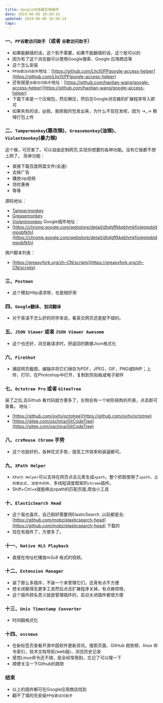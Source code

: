 ```yaml
---
title: Google浏览器实用插件
date: 2019-06-06 10:50:14
updated: 2019-06-06 10:50:14
tags:
---
```


### 一、`PP谷歌访问助手`（或者 `谷歌访问助手`）
+ 如果能翻墙的话，这个到不需要，如果不能翻墙的话，这个挺可以的 
+ 因为有了这个浏览器可以使用Google搜索、Google 应用商店等
+ 这个怎么安装
+ `PP谷歌访问助手`地址：[https://github.com/Lhcfl/PPgoogle-access-helper](https://github.com/Lhcfl/PPgoogle-access-helper)
+ 还有就是`谷歌访问助手`地址：[https://github.com/haotian-wang/google-access-helper](https://github.com/haotian-wang/google-access-helper)
+ 下载下来是一个压缩包，然后解压，然后在Google浏览器的扩展程序导入即可
+ 如果失败的话，@我，我把我的包发出来，为什么不现在发呢，因为 →_→ 赖得打包上传

### 二、`Tampermonkey`(篡改猴)、`Greasemonkey`(油猴)、`Violentmonkey`(暴力猴)
这个猴，可厉害了。可以自由定制网页,实现你想要的各种功能。没有它我都不想上网了。
简单功能：
+ 直接下载百度网盘文件(全速)
+ 去掉广告
+ 播放vip视频
+ 领优惠券
+ 等等

源码地址：
+ [Tampermonkey](https://github.com/Tampermonkey/tampermonkey)
+ [Greasemonkey](https://github.com/greasemonkey/greasemonkey)
+ [Violentmonkey](https://github.com/violentmonkey/violentmonkey)
Google插件地址：
+ [https://chrome.google.com/webstore/detail/dhdgffkkebhmkfjojejmpbldmpobfkfo](https://chrome.google.com/webstore/detail/dhdgffkkebhmkfjojejmpbldmpobfkfo)

用户脚本列表：
+ [https://greasyfork.org/zh-CN/scripts](https://greasyfork.org/zh-CN/scripts)

### 三、`Postman`
+ 这个模拟Http请求呀，也是贼好用

### 四、`Google翻译`、`划词翻译`
+ 对于英语不怎么好的同学来说，看英文网页还是挺不错的。

### 五、`JSON Viewer` 或者 `JSON Viewer Awesome`
+ 这个也还好，浏览器请求时，把返回的数据Json格式化

### 六、`FireShot`
+ 捕捉网页截图，编辑并将它们保存为PDF，JPEG，GIF，PNG或BMP；上传，打印，在Photoshop中打开，复制到剪贴板或电子邮件

### 七、`Octotree Pro` 或者 `GiteeTree`
装了之后,去Github 看代码就方便多了，左侧会有一个树形结构的列表，点击即可查看。
地址：
+ [https://github.com/ovity/octotree](https://github.com/ovity/octotree)
+ [https://gitee.com/oschina/GitCodeTree](https://gitee.com/oschina/GitCodeTree)

### 八、`crxMouse Chrome` 手势
+ 这个也挺好的，各种花式手势，提高工作效率和装逼都可。

### 九、`XPath Helper`
+ `XPath Helper`可以支持在网页点击元素生成`xpath`，整个抓取使用了`xpath`、`正则表达式`、`消息中间件`、多线程调度框架的`chrome`插件。  
+ Shift+Ctrl+x就能唤出xpath的匹配页面,爬虫小工具

### 十、`ElasticSearch Head`
+ 这个我也喜欢，自己刚好需要用ElasticSearch ,以前都是去:[https://github.com/mobz/elasticsearch-head](https://github.com/mobz/elasticsearch-head) 下载的    
+ 现在有插件了，方便多了。

### 十一、`Native HLS Playback`
+ 直接在地址栏播放m3u8 格式的视频。

### 十二、`Extension Manager`
+ 装了那么多插件，不装一个来管理它们，还真有点不方便  
+ 想关闭都得去更多工具然后点击扩展程序关掉，有点麻烦呀。
+ 这个插件顾名思义就是管理插件的，启动关闭插件都很方便

### 十三、`Unix Timestamp Converter`
+ 时间戳格式化

### 十四、`oscnews`
+ 在新标签页查看开源中国软件更新资讯，搜索页面、GitHub 趋势榜、linux 命令索引，技术文档导航(web版)，浏览历史记录
+ 感觉Linux命令还不错，挺全经常用到，忘记了可以搜一下
+ 顺便关注一下Github的趋势

### 结束
+ 以上的插件都可在Google应用商店找到
+ 翻不了墙的先安装`PP谷歌访问助手`

